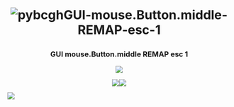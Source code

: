 # <p align="center">![pybcgh](https://user-images.githubusercontent.com/95466780/204153308-668e4bc7-6b95-450d-85fd-1fc860191589.png)GUI-mouse.Button.middle-REMAP-esc-1</p>
### <p align="center">GUI mouse.Button.middle REMAP esc 1</p>

<p align="center">
<img align="center" src="https://github.com/San3-Cod3/GUI-mouse.Button.middle-REMAP-esc-1/assets/95466780/18311d8e-f169-463c-89ce-834ff7e1f4e0"
</p>

<p align="center"><img align="center" src="https://github.com/San3-Cod3/GUI-mouse.Button.middle-REMAP-esc-1/assets/95466780/a367eed7-3006-44dc-95f2-944dc29c5c4a"
<p align="center"><img align="center" <img align="center" src="https://github.com/San3-Cod3/GUI-mouse.Button.middle-REMAP-esc-1/assets/95466780/fb3d1fc5-227a-4e0b-b3f0-57f3f1123155"</p>

[<img align="center" src="https://github.com/San3-Cod3/GUI-mouse.Button.middle-REMAP-esc-1/assets/95466780/ac9f8396-e406-40c3-b2a2-29082981cab6" />]([https://github.com/San3-Cod3/GUI-mouse.Button.middle-REMAP-esc-1)
